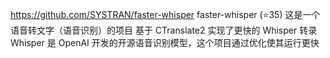 



https://github.com/SYSTRAN/faster-whisper
faster-whisper (⭐35)
这是一个语音转文字（语音识别）的项目
基于 CTranslate2 实现了更快的 Whisper 转录
Whisper 是 OpenAI 开发的开源语音识别模型，这个项目通过优化使其运行更快


